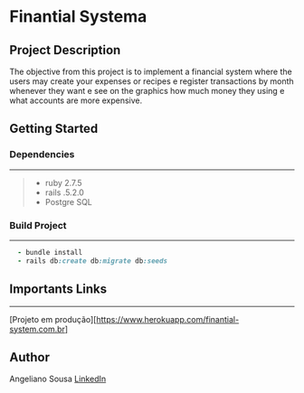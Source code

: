 # Finantial Systema

## Project Description
The objective from this project is to implement a financial system where the users may create your expenses or recipes e register transactions by month whenever they want e see on the graphics how much money they using e what accounts are more expensive.

## Getting Started

### Dependencies
---

>* ruby 2.7.5
>* rails .5.2.0
>* Postgre SQL

### Build Project
---

~~~ruby
  - bundle install
  - rails db:create db:migrate db:seeds
~~~

## Importants Links
---
[Projeto em produção][https://www.herokuapp.com/finantial-system.com.br]

## Author

Angeliano Sousa [LinkedIn](https://www.linkedin.com/in/angeliano-sousa/)
